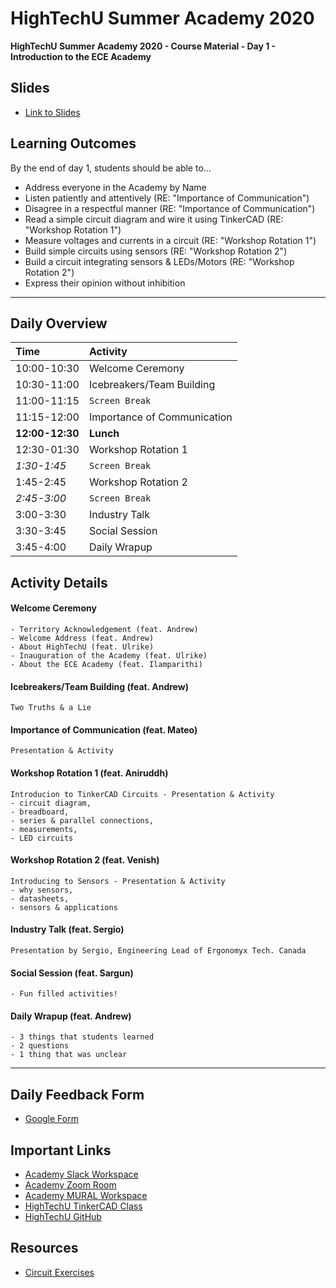 # HighTechU Summer Academy 2020

**HighTechU Summer Academy 2020 - Course Material - Day 1 - Introduction to the ECE Academy**

## Slides

* [Link to Slides](Link)

## Learning Outcomes
By the end of day 1, students should be able to...
* Address everyone in the Academy by Name
* Listen patiently and attentively (RE: "Importance of Communication") 
* Disagree in a respectful manner (RE: "Importance of Communication")
* Read a simple circuit diagram and wire it using TinkerCAD (RE: "Workshop Rotation 1")
* Measure voltages and currents in a circuit (RE: "Workshop Rotation 1")
* Build simple circuits using sensors (RE: "Workshop Rotation 2")
* Build a circuit integrating sensors & LEDs/Motors (RE: "Workshop Rotation 2")
* Express their opinion without inhibition

---

## Daily Overview

|Time|Activity|
|:---|:---|
|10:00-10:30| Welcome Ceremony| 
|10:30-11:00|Icebreakers/Team Building|
|11:00-11:15|`Screen Break`|
|11:15-12:00|Importance of Communication| 
|**12:00-12:30**|**Lunch**|
|12:30-01:30|Workshop Rotation 1| 
|*1:30-1:45*|`Screen Break`|
|1:45-2:45|Workshop Rotation 2| 
|*2:45-3:00*|`Screen Break`|
|3:00-3:30|Industry Talk| 
|3:30-3:45|Social Session| 
|3:45-4:00|Daily Wrapup| 


## Activity Details

#### Welcome Ceremony
```
- Territory Acknowledgement (feat. Andrew)
- Welcome Address (feat. Andrew)
- About HighTechU (feat. Ulrike)
- Inauguration of the Academy (feat. Ulrike)
- About the ECE Academy (feat. Ilamparithi)
```

#### Icebreakers/Team Building (feat. Andrew)
```
Two Truths & a Lie
```
#### Importance of Communication (feat. Mateo)
```
Presentation & Activity
```
#### Workshop Rotation 1 (feat. Aniruddh)
```
Introducion to TinkerCAD Circuits - Presentation & Activity 
- circuit diagram, 
- breadboard, 
- series & parallel connections, 
- measurements, 
- LED circuits
```
#### Workshop Rotation 2 (feat. Venish)
```
Introducing to Sensors - Presentation & Activity
- why sensors, 
- datasheets, 
- sensors & applications
```
#### Industry Talk (feat. Sergio)
```
Presentation by Sergio, Engineering Lead of Ergonomyx Tech. Canada
```
#### Social Session (feat. Sargun)
```
- Fun filled activities! 
```

#### Daily Wrapup (feat. Andrew)
```
- 3 things that students learned
- 2 questions
- 1 thing that was unclear 
```

---

## Daily Feedback Form

* [Google Form](https://forms.gle/6QYUvJgdpayUTzVF9)

## Important Links

* [Academy Slack Workspace](https://hightechuacademy.slack.com/)
* [Academy Zoom Room](https://uvic.zoom.us/j/96555007331?pwd=L0luTWY5ckprWTY4SDR5NHJrNk5XZz09)
* [Academy MURAL Workspace](https://app.mural.co/t/hightechu8022)
* [HighTechU TinkerCAD Class](https://www.tinkercad.com/joinclass/LMX28FG7ZT7Q)
* [HighTechU GitHub](https://github.com/hightechu/hightechu-summer2020) 

## Resources

* [Circuit Exercises](https://github.com/hightechu/hightechu-summer2020/tree/master/day1/Workshop_1-IntroToTinkerCAD)
